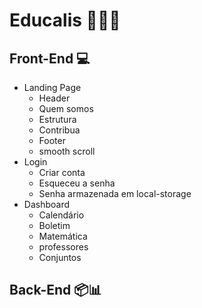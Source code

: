 # Educalis 🔬🔭📱

## Front-End 💻
* Landing Page
    * Header
    * Quem somos
    * Estrutura
    * Contribua
    * Footer
    - smooth scroll
* Login
    * Criar conta
    * Esqueceu a senha
    - Senha armazenada em local-storage
* Dashboard
    * Calendário
    * Boletim
    * Matemática
    * professores
    * Conjuntos

## Back-End 📦📊